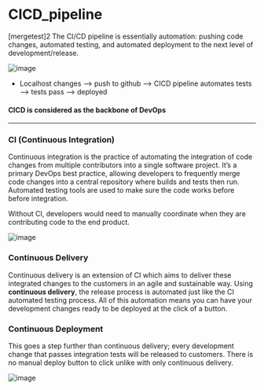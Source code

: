 # CICD_pipeline
[mergetest]2
The CI/CD pipeline is essentially automation: pushing code changes, automated testing, and automated deployment to the next level of development/release.

![image](https://user-images.githubusercontent.com/110176257/187883095-68ed4c52-f177-48cf-be78-6b31400f2eca.png)


- Localhost changes --> push to github --> CICD pipeline automates tests --> tests pass --> deployed

#### CICD is considered as the backbone of DevOps
---
### CI (Continuous Integration)
Continuous integration is the practice of automating the integration of code changes from multiple contributors into a single software project. It’s a primary DevOps best practice, allowing developers to frequently merge code changes into a central repository where builds and tests then run. Automated testing tools are used to make sure the code works before before integration.

Without CI, developers would need to manually coordinate when they are contributing code to the end product.


![image](https://user-images.githubusercontent.com/110176257/187884688-55665649-7c50-4582-bf46-b04d36f08735.png)


### Continuous Delivery
Continuous delivery is an extension of CI which aims to deliver these integrated changes to the customers in an agile and sustainable way. Using **continuous delivery**, the release process is automated just like the CI automated testing process. All of this automation means you can have your development changes ready to be deployed at the click of a button.

### Continuous Deployment
This goes a step further than continuous delivery; every development change that passes integration tests will be released to customers. There is no manual deploy button to click unlike with only continuous delivery.

![image](https://user-images.githubusercontent.com/110176257/187890739-3887589c-7bd4-44e1-ac6c-3d3ba2d2cab7.png)
